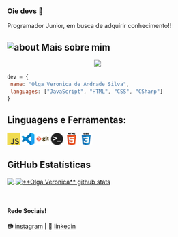 ### Oie devs 👋

Programador Junior, em busca de adquirir conhecimento!!

## <img width="45" alt="about" src="https://raw.github.com/elizarov/elizarov/master/about.png"> Mais sobre mim

<img align="right" width="300" src="https://i2.wp.com/allhtaccess.info/wp-content/uploads/2018/03/programming.gif?fit=1281%2C716&ssl=1" />

</br>

```javascript
dev = {
 name: "Olga Veronica de Andrade Silva",
 languages: ["JavaScript", "HTML", "CSS", "CSharp"]
}
```

## **Linguagens e Ferramentas:**  

<code><img height="30" src="https://raw.githubusercontent.com/github/explore/80688e429a7d4ef2fca1e82350fe8e3517d3494d/topics/javascript/javascript.png"></code>
<code><img height="30" src="https://raw.githubusercontent.com/github/explore/80688e429a7d4ef2fca1e82350fe8e3517d3494d/topics/visual-studio-code/visual-studio-code.png"></code>
<code><img height="30" src="https://raw.githubusercontent.com/github/explore/80688e429a7d4ef2fca1e82350fe8e3517d3494d/topics/git/git.png"></code>
<code><img height="30" src="https://raw.githubusercontent.com/github/explore/80688e429a7d4ef2fca1e82350fe8e3517d3494d/topics/terminal/terminal.png"></code>
<code><img height="30" src="https://raw.githubusercontent.com/github/explore/80688e429a7d4ef2fca1e82350fe8e3517d3494d/topics/html/html.png"></code>
<code><img height="30" src="https://raw.githubusercontent.com/github/explore/80688e429a7d4ef2fca1e82350fe8e3517d3494d/topics/css/css.png"></code>


## **GitHub Estatísticas**

<a href="https://github.com/GabrielOlisil">
  <img align="center" src="https://github-readme-stats.vercel.app/api/top-langs/?username=OlgaVeronica&theme=dracula&hide_langs_below=1" />
</a>

<a href="https://github.com/GabrielOlisil">
 <img align="center" src="https://github-readme-stats.vercel.app/api?username=OlgaVeronica&show_icons=true&theme=dracula&line_height=27" alt="**Olga Veronica** github stats"/>
</a>

[instagram]: https://www.instagram.com/gabriel_olisil/
[linkedin]: https://www.linkedin.com/in/gabriel-de-oliveira-silva-1b163b249/
<br>

#### Rede Sociais!

📷 [instagram][instagram] **|** 
👔 [linkedin][linkedin]
